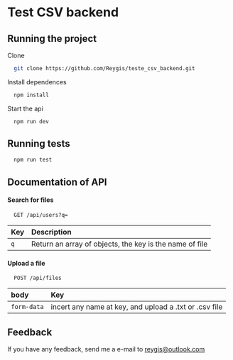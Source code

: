 
# Test CSV backend
 

## Running the project

Clone

```bash
  git clone https://github.com/Reygis/teste_csv_backend.git
```

Install dependences

```bash
  npm install
```

Start the api

```bash
  npm run dev
```

## Running tests

```bash
  npm run test
```

## Documentation of API

#### Search for files

```http
  GET /api/users?q=
```

| Key   |  Description                           |
| :-------- | :---------------------------------- |
| `q` | Return an array of objects, the key is the name of file |


#### Upload a file

```http
  POST /api/files
```
| body   |  Key                           |
| :-------- | :---------------------------------- |
| `form-data` | incert any name at key, and upload a .txt or .csv file |



## Feedback

If you have any feedback, send me a e-mail to reygis@outlook.com

